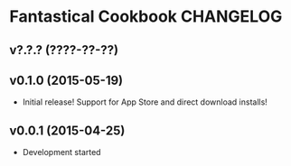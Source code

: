 Fantastical Cookbook CHANGELOG
==============================

v?.?.? (????-??-??)
-------------------

v0.1.0 (2015-05-19)
-------------------
- Initial release! Support for App Store and direct download installs!

v0.0.1 (2015-04-25)
-------------------
- Development started
